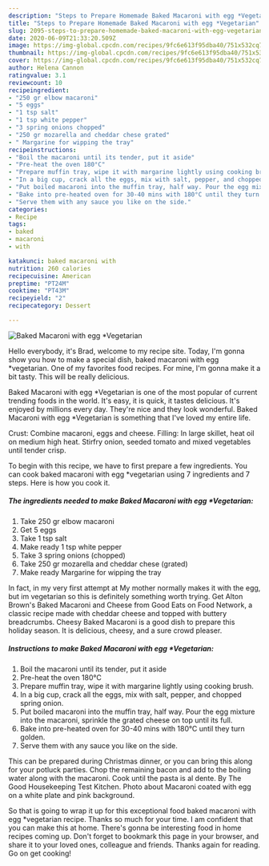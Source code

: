 ```yaml
---
description: "Steps to Prepare Homemade Baked Macaroni with egg *Vegetarian"
title: "Steps to Prepare Homemade Baked Macaroni with egg *Vegetarian"
slug: 2095-steps-to-prepare-homemade-baked-macaroni-with-egg-vegetarian
date: 2020-06-09T21:33:20.509Z
image: https://img-global.cpcdn.com/recipes/9fc6e613f95dba40/751x532cq70/baked-macaroni-with-egg-vegetarian-recipe-main-photo.jpg
thumbnail: https://img-global.cpcdn.com/recipes/9fc6e613f95dba40/751x532cq70/baked-macaroni-with-egg-vegetarian-recipe-main-photo.jpg
cover: https://img-global.cpcdn.com/recipes/9fc6e613f95dba40/751x532cq70/baked-macaroni-with-egg-vegetarian-recipe-main-photo.jpg
author: Helena Cannon
ratingvalue: 3.1
reviewcount: 10
recipeingredient:
- "250 gr elbow macaroni"
- "5 eggs"
- "1 tsp salt"
- "1 tsp white pepper"
- "3 spring onions chopped"
- "250 gr mozarella and cheddar chese grated"
- " Margarine for wipping the tray"
recipeinstructions:
- "Boil the macaroni until its tender, put it aside"
- "Pre-heat the oven 180°C"
- "Prepare muffin tray, wipe it with margarine lightly using cooking brush."
- "In a big cup, crack all the eggs, mix with salt, pepper, and chopped spring onion."
- "Put boiled macaroni into the muffin tray, half way. Pour the egg mixture into the macaroni, sprinkle the grated cheese on top until its full."
- "Bake into pre-heated oven for 30-40 mins with 180°C until they turn golden."
- "Serve them with any sauce you like on the side."
categories:
- Recipe
tags:
- baked
- macaroni
- with

katakunci: baked macaroni with 
nutrition: 260 calories
recipecuisine: American
preptime: "PT24M"
cooktime: "PT43M"
recipeyield: "2"
recipecategory: Dessert

---
```



![Baked Macaroni with egg *Vegetarian](https://img-global.cpcdn.com/recipes/9fc6e613f95dba40/751x532cq70/baked-macaroni-with-egg-vegetarian-recipe-main-photo.jpg)

Hello everybody, it's Brad, welcome to my recipe site. Today, I'm gonna show you how to make a special dish, baked macaroni with egg *vegetarian. One of my favorites food recipes. For mine, I'm gonna make it a bit tasty. This will be really delicious.

Baked Macaroni with egg *Vegetarian is one of the most popular of current trending foods in the world. It's easy, it is quick, it tastes delicious. It's enjoyed by millions every day. They're nice and they look wonderful. Baked Macaroni with egg *Vegetarian is something that I've loved my entire life.

Crust: Combine macaroni, eggs and cheese. Filling: In large skillet, heat oil on medium high heat. Stirfry onion, seeded tomato and mixed vegetables until tender crisp.


To begin with this recipe, we have to first prepare a few ingredients. You can cook baked macaroni with egg *vegetarian using 7 ingredients and 7 steps. Here is how you cook it.

<!--inarticleads1-->

##### The ingredients needed to make Baked Macaroni with egg *Vegetarian:

1. Take 250 gr elbow macaroni
1. Get 5 eggs
1. Take 1 tsp salt
1. Make ready 1 tsp white pepper
1. Take 3 spring onions (chopped)
1. Take 250 gr mozarella and cheddar chese (grated)
1. Make ready  Margarine for wipping the tray


In fact, in my very first attempt at My mother normally makes it with the egg, but im vegetarian so this is definitely something worth trying. Get Alton Brown&#39;s Baked Macaroni and Cheese from Good Eats on Food Network, a classic recipe made with cheddar cheese and topped with buttery breadcrumbs. Cheesy Baked Macaroni is a good dish to prepare this holiday season. It is delicious, cheesy, and a sure crowd pleaser. 

<!--inarticleads2-->

##### Instructions to make Baked Macaroni with egg *Vegetarian:

1. Boil the macaroni until its tender, put it aside
1. Pre-heat the oven 180°C
1. Prepare muffin tray, wipe it with margarine lightly using cooking brush.
1. In a big cup, crack all the eggs, mix with salt, pepper, and chopped spring onion.
1. Put boiled macaroni into the muffin tray, half way. Pour the egg mixture into the macaroni, sprinkle the grated cheese on top until its full.
1. Bake into pre-heated oven for 30-40 mins with 180°C until they turn golden.
1. Serve them with any sauce you like on the side.


This can be prepared during Christmas dinner, or you can bring this along for your potluck parties. Chop the remaining bacon and add to the boiling water along with the macaroni. Cook until the pasta is al dente. By The Good Housekeeping Test Kitchen. Photo about Macaroni coated with egg on a white plate and pink background. 

So that is going to wrap it up for this exceptional food baked macaroni with egg *vegetarian recipe. Thanks so much for your time. I am confident that you can make this at home. There's gonna be interesting food in home recipes coming up. Don't forget to bookmark this page in your browser, and share it to your loved ones, colleague and friends. Thanks again for reading. Go on get cooking!
